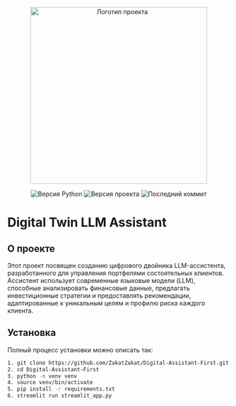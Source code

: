 <p align="center">
      <img src='https://i.postimg.cc/kG36d61k/temp-Image-K2l1l-B.avif' alt="Логотип проекта" width="400">
</p>

<p align="center">
   <img src="https://img.shields.io/badge/Python-3.10.14-brightgree" alt="Версия Python">
   <img src="https://img.shields.io/badge/version-v1.0-blue" alt="Версия проекта">
   <img src="https://img.shields.io/github/last-commit/ZakatZakat/Digital-Assistant-First" alt="Последний коммит">
</p>

# Digital Twin LLM Assistant

## О проекте

Этот проект посвящен созданию цифрового двойника LLM-ассистента, разработанного для управления портфелями состоятельных клиентов. Ассистент использует современные языковые модели (LLM), способные анализировать финансовые данные, предлагать инвестиционные стратегии и предоставлять рекомендации, адаптированные к уникальным целям и профилю риска каждого клиента.

## Установка

Полный процесс установки можно описать так:
```bash
1. git clone https://github.com/ZakatZakat/Digital-Assistant-First.git
2. cd Digital-Assistant-First
3. python -m venv venv
4. source venv/bin/activate
5. pip install -r requirements.txt
6. streamlit run streamlit_app.py
```
